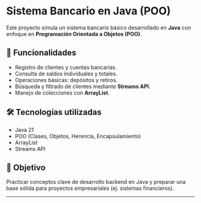 # Sistema Bancario en Java (POO)

Este proyecto simula un sistema bancario básico desarrollado en **Java** con enfoque en **Programación Orientada a Objetos (POO)**.  

## 🚀 Funcionalidades
- Registro de clientes y cuentas bancarias.
- Consulta de saldos individuales y totales.
- Operaciones básicas: depósitos y retiros.
- Búsqueda y filtrado de clientes mediante **Streams API**.
- Manejo de colecciones con **ArrayList**.

## 🛠️ Tecnologías utilizadas
- Java 21
- POO (Clases, Objetos, Herencia, Encapsulamiento)
- ArrayList
- Streams API

## 🎯 Objetivo
Practicar conceptos clave de desarrollo backend en Java y preparar una base sólida para proyectos empresariales (ej. sistemas financieros).

---
